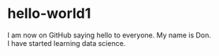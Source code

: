 # hello-world1
I am now on GitHub saying hello to everyone.
My name is Don.      
I have started learning data science.
